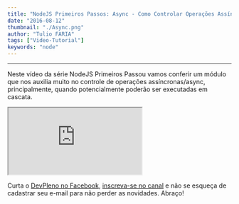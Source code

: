 ```yaml
---
title: "NodeJS Primeiros Passos: Async - Como Controlar Operações Assíncronas"
date: "2016-08-12"
thumbnail: "./Async.png"
author: "Tulio FARIA"
tags: ["Video-Tutorial"]
keywords: "node"
---
```


---
Neste vídeo da série NodeJS Primeiros Passou vamos conferir um módulo que nos auxilia muito no controle de operações assíncronas/async, principalmente, quando potencialmente poderão ser executadas em cascata. 

<div class="embed-responsive embed-responsive-16by9 mb-4">
  <iframe class="embed-responsive-item" src="https://www.youtube.com/embed/Hllw7QKsJac" allowfullscreen></iframe>
</div>

Curta o [DevPleno no Facebook](https://www.facebook.com/devpleno), [inscreva-se no canal](https://www.youtube.com/devplenocom) e não se esqueça de cadastrar seu e-mail para não perder as novidades. Abraço!